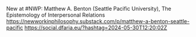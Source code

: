 New at #NWP: Matthew A. Benton (Seattle Pacific University), The Epistemology of Interpersonal Relations https://newworkinphilosophy.substack.com/p/matthew-a-benton-seattle-pacific https://social.dfaria.eu/?hashtag=2024-05-30T12:20:02Z